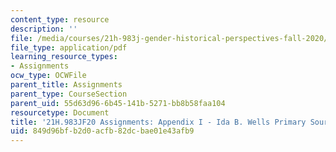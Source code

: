 ```yaml
---
content_type: resource
description: ''
file: /media/courses/21h-983j-gender-historical-perspectives-fall-2020/849d96bfb2d0acfb82dcbae01e43afb9_MIT21H_983JF20_AppendixI.pdf
file_type: application/pdf
learning_resource_types:
- Assignments
ocw_type: OCWFile
parent_title: Assignments
parent_type: CourseSection
parent_uid: 55d63d96-6b45-141b-5271-bb8b58faa104
resourcetype: Document
title: '21H.983JF20 Assignments: Appendix I - Ida B. Wells Primary Sources'
uid: 849d96bf-b2d0-acfb-82dc-bae01e43afb9
---
```

